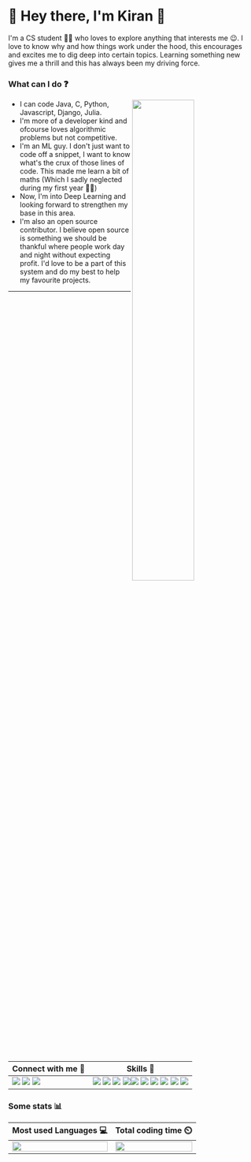 # 🌴 Hey there, I'm Kiran 🤝
I'm a CS student 👨‍💻 who loves to explore anything that interests me :wink:. I love to know why and how things work under the hood, this encourages and excites me to dig deep into certain topics. Learning something new gives me a thrill and this has always been my driving force. 

### What can I do ❓
[<img align="right" width="50%" src="https://github-readme-stats.vercel.app/api?username=Chandu-4444&theme=radical&show_icons=true">](https://github.com/Chandu-4444)
- I can code Java, C, Python, Javascript, Django, Julia.
- I'm more of a developer kind and ofcourse loves algorithmic problems but not competitive.
- I'm an ML guy. I don't just want to code off a snippet, I want to know what's the crux of those lines of code. This made me learn a bit of maths (Which I sadly neglected during my first year :man_facepalming:)
- Now, I'm into Deep Learning and looking forward to strengthen my base in this area.
- I'm also an open source contributor. I believe open source is something we should be thankful where people work day and night without expecting profit. I'd love to be a part of this system and do my best to help my favourite projects.

<hr>

| Connect with me 🔗  | Skills 🎩 |
| ------------- | ------------- |
| [<img src="https://img.shields.io/badge/LinkedIn-0077B5?style=for-the-badge&logo=linkedin&logoColor=white">](https://www.linkedin.com/in/chandra-kiran-guntur-1704511b4/) [<img src="https://img.shields.io/badge/GitHub-100000?style=for-the-badge&logo=github&logoColor=white">](https://github.com/Chandu-4444) [<img src="https://img.shields.io/badge/Twitter-1DA1F2?style=for-the-badge&logo=twitter&logoColor=white">](https://twitter.com/CHANDRAKIRANG5)  | <img src="https://img.shields.io/badge/Java-ED8B00?style=for-the-badge&logo=java&logoColor=white"> <img src="https://img.shields.io/badge/C-00599C?style=for-the-badge&logo=c&logoColor=white"> <img src="https://img.shields.io/badge/C%2B%2B-00599C?style=for-the-badge&logo=c%2B%2B&logoColor=white"> <img src="https://img.shields.io/badge/Python-FFD43B?style=for-the-badge&logo=python&logoColor=darkgreen"><img src="https://img.shields.io/badge/JavaScript-323330?style=for-the-badge&logo=javascript&logoColor=F7DF1E"> <img src="https://img.shields.io/badge/TensorFlow-FF6F00?style=for-the-badge&logo=TensorFlow&logoColor=white"> <img src="https://img.shields.io/badge/scikit_learn-F7931E?style=for-the-badge&logo=scikit-learn&logoColor=white"> <img src="https://img.shields.io/badge/Keras-D00000?style=for-the-badge&logo=Keras&logoColor=white"> <img src="https://img.shields.io/badge/Git-F05032?style=for-the-badge&logo=git&logoColor=white"> <img src="https://img.shields.io/badge/Django-092E20?style=for-the-badge&logo=django&logoColor=green">


### Some stats 📊
| Most used Languages 💻 | Total coding time ⏲️ |
| ------------- | ------------- |
| [<img align="center" width="100%" src="https://github-readme-stats.vercel.app/api/top-langs/?username=Chandu-4444&layout=compact">](https://github.com/Chandu-4444)| [<img align="center" width="100%" src="https://github-readme-stats.vercel.app/api/wakatime?username=Chandu_4444">](https://github.com/Chandu-4444)


